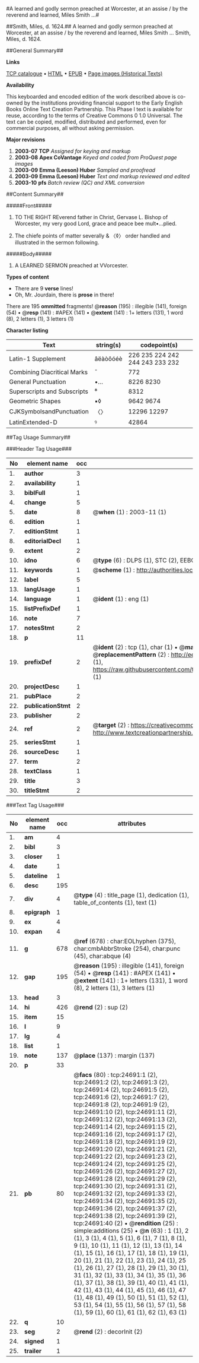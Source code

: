 #A learned and godly sermon preached at Worcester, at an assise / by the reverend and learned, Miles Smith ...#

##Smith, Miles, d. 1624.##
A learned and godly sermon preached at Worcester, at an assise / by the reverend and learned, Miles Smith ...
Smith, Miles, d. 1624.

##General Summary##

**Links**

[TCP catalogue](http://www.ota.ox.ac.uk/tcp/)  • 
[HTML](http://tei.it.ox.ac.uk/tcp/Texts-HTML/free/A12/A12480.html)  • 
[EPUB](http://tei.it.ox.ac.uk/tcp/Texts-EPUB/free/A12/A12480.epub) • 
[Page images (Historical Texts)](https://data.historicaltexts.jisc.ac.uk/view?pubId=eebo-21506138e&pageId=eebo-21506138e-24691-1)

**Availability**

This keyboarded and encoded edition of the
	       work described above is co-owned by the institutions
	       providing financial support to the Early English Books
	       Online Text Creation Partnership. This Phase I text is
	       available for reuse, according to the terms of Creative
	       Commons 0 1.0 Universal. The text can be copied,
	       modified, distributed and performed, even for
	       commercial purposes, all without asking permission.

**Major revisions**

1. __2003-07__ __TCP__ *Assigned for keying and markup*
1. __2003-08__ __Apex CoVantage__ *Keyed and coded from ProQuest page images*
1. __2003-09__ __Emma (Leeson) Huber__ *Sampled and proofread*
1. __2003-09__ __Emma (Leeson) Huber__ *Text and markup reviewed and edited*
1. __2003-10__ __pfs__ *Batch review (QC) and XML conversion*

##Content Summary##

#####Front#####

1. TO THE RIGHT REverend father in Christ, Gervase L. Bishop of Worcester, my very good Lord, grace and peace bee mult•…plied.

1. The chiefe points of matter severally & 〈◊〉 order handled and illustrated in the sermon following.

#####Body#####

1. A LEARNED SERMON preached at VVorcester.

**Types of content**

  * There are 9 **verse** lines!
  * Oh, Mr. Jourdain, there is **prose** in there!

There are 195 **ommitted** fragments! 
 @__reason__ (195) : illegible (141), foreign (54)  •  @__resp__ (141) : #APEX (141)  •  @__extent__ (141) : 1+ letters (131), 1 word (8), 2 letters (1), 3 letters (1)

**Character listing**


|Text|string(s)|codepoint(s)|
|---|---|---|
|Latin-1 Supplement|âëàòôóéè|226 235 224 242 244 243 233 232|
|Combining             Diacritical Marks|̄|772|
|General Punctuation|•…|8226 8230|
|Superscripts             and Subscripts|⁸|8312|
|Geometric Shapes|▪◊|9642 9674|
|CJKSymbolsandPunctuation|〈〉|12296 12297|
|LatinExtended-D|ꝰ|42864|

##Tag Usage Summary##

###Header Tag Usage###

|No|element name|occ|attributes|
|---|---|---|---|
|1.|__author__|3||
|2.|__availability__|1||
|3.|__biblFull__|1||
|4.|__change__|5||
|5.|__date__|8| @__when__ (1) : 2003-11 (1)|
|6.|__edition__|1||
|7.|__editionStmt__|1||
|8.|__editorialDecl__|1||
|9.|__extent__|2||
|10.|__idno__|6| @__type__ (6) : DLPS (1), STC (2), EEBO-CITATION (1), OCLC (1), VID (1)|
|11.|__keywords__|1| @__scheme__ (1) : http://authorities.loc.gov/ (1)|
|12.|__label__|5||
|13.|__langUsage__|1||
|14.|__language__|1| @__ident__ (1) : eng (1)|
|15.|__listPrefixDef__|1||
|16.|__note__|7||
|17.|__notesStmt__|2||
|18.|__p__|11||
|19.|__prefixDef__|2| @__ident__ (2) : tcp (1), char (1)  •  @__matchPattern__ (2) : ([0-9\-]+):([0-9IVX]+) (1), (.+) (1)  •  @__replacementPattern__ (2) : http://eebo.chadwyck.com/downloadtiff?vid=$1&page=$2 (1), https://raw.githubusercontent.com/textcreationpartnership/Texts/master/tcpchars.xml#$1 (1)|
|20.|__projectDesc__|1||
|21.|__pubPlace__|2||
|22.|__publicationStmt__|2||
|23.|__publisher__|2||
|24.|__ref__|2| @__target__ (2) : https://creativecommons.org/publicdomain/zero/1.0/ (1), http://www.textcreationpartnership.org/docs/. (1)|
|25.|__seriesStmt__|1||
|26.|__sourceDesc__|1||
|27.|__term__|2||
|28.|__textClass__|1||
|29.|__title__|3||
|30.|__titleStmt__|2||


###Text Tag Usage###

|No|element name|occ|attributes|
|---|---|---|---|
|1.|__am__|4||
|2.|__bibl__|3||
|3.|__closer__|1||
|4.|__date__|1||
|5.|__dateline__|1||
|6.|__desc__|195||
|7.|__div__|4| @__type__ (4) : title_page (1), dedication (1), table_of_contents (1), text (1)|
|8.|__epigraph__|1||
|9.|__ex__|4||
|10.|__expan__|4||
|11.|__g__|678| @__ref__ (678) : char:EOLhyphen (375), char:cmbAbbrStroke (254), char:punc (45), char:abque (4)|
|12.|__gap__|195| @__reason__ (195) : illegible (141), foreign (54)  •  @__resp__ (141) : #APEX (141)  •  @__extent__ (141) : 1+ letters (131), 1 word (8), 2 letters (1), 3 letters (1)|
|13.|__head__|3||
|14.|__hi__|426| @__rend__ (2) : sup (2)|
|15.|__item__|15||
|16.|__l__|9||
|17.|__lg__|4||
|18.|__list__|1||
|19.|__note__|137| @__place__ (137) : margin (137)|
|20.|__p__|33||
|21.|__pb__|80| @__facs__ (80) : tcp:24691:1 (2), tcp:24691:2 (2), tcp:24691:3 (2), tcp:24691:4 (2), tcp:24691:5 (2), tcp:24691:6 (2), tcp:24691:7 (2), tcp:24691:8 (2), tcp:24691:9 (2), tcp:24691:10 (2), tcp:24691:11 (2), tcp:24691:12 (2), tcp:24691:13 (2), tcp:24691:14 (2), tcp:24691:15 (2), tcp:24691:16 (2), tcp:24691:17 (2), tcp:24691:18 (2), tcp:24691:19 (2), tcp:24691:20 (2), tcp:24691:21 (2), tcp:24691:22 (2), tcp:24691:23 (2), tcp:24691:24 (2), tcp:24691:25 (2), tcp:24691:26 (2), tcp:24691:27 (2), tcp:24691:28 (2), tcp:24691:29 (2), tcp:24691:30 (2), tcp:24691:31 (2), tcp:24691:32 (2), tcp:24691:33 (2), tcp:24691:34 (2), tcp:24691:35 (2), tcp:24691:36 (2), tcp:24691:37 (2), tcp:24691:38 (2), tcp:24691:39 (2), tcp:24691:40 (2)  •  @__rendition__ (25) : simple:additions (25)  •  @__n__ (63) : 1 (1), 2 (1), 3 (1), 4 (1), 5 (1), 6 (1), 7 (1), 8 (1), 9 (1), 10 (1), 11 (1), 12 (1), 13 (1), 14 (1), 15 (1), 16 (1), 17 (1), 18 (1), 19 (1), 20 (1), 21 (1), 22 (1), 23 (1), 24 (1), 25 (1), 26 (1), 27 (1), 28 (1), 29 (1), 30 (1), 31 (1), 32 (1), 33 (1), 34 (1), 35 (1), 36 (1), 37 (1), 38 (1), 39 (1), 40 (1), 41 (1), 42 (1), 43 (1), 44 (1), 45 (1), 46 (1), 47 (1), 48 (1), 49 (1), 50 (1), 51 (1), 52 (1), 53 (1), 54 (1), 55 (1), 56 (1), 57 (1), 58 (1), 59 (1), 60 (1), 61 (1), 62 (1), 63 (1)|
|22.|__q__|10||
|23.|__seg__|2| @__rend__ (2) : decorInit (2)|
|24.|__signed__|1||
|25.|__trailer__|1||
